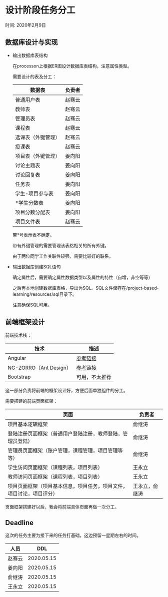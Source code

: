 # 设计阶段任务分工  

时间: 2020年2月9日  

## 数据库设计与实现  

+ 输出数据库表结构  

    在processon上根据ER图设计数据库表结构，注意属性类型。  
    
    需要设计的表及分工：
    
    |数据表|负责者|
    |---|---|
    |普通用户表| 赵骞云 |
    |教师表| 赵骞云 |
    |管理员表| 赵骞云 |
    |课程表| 赵骞云 |
    |选课表（外键管理）| 赵骞云 |
    |授课表| 赵骞云 |
    |项目表（外键管理）| 姜向阳 |
    |讨论主题表| 姜向阳 |
    |讨论回复表| 姜向阳 |
    |任务表| 姜向阳 |
    |学生-项目参与表| 姜向阳 |
    |*学生分数表| 姜向阳 |
    |项目分数分配表| 姜向阳 |
    |项目文件表| 赵骞云 |
    
    带*号表示表不确定。  
    
    带有外键管理的需要管理该表格相关的所有外键。  
    
    由于两位同学工作关联性较强，需要比较好的联系。  


+ 输出数据库创建SQL语句

    确定属性后，需要确定属性数据类型以及属性的特性（自增，非空等等）  
    
    之后再本地创建数据库表格，导出为SQL。SQL文件储存在/project-based-learning/resources/sql目录下。  
    
    注意确保SQL可用。    
    

## 前端框架设计  

前端技术栈：

|技术|描述|
|---|---|
|Angular| [参考链接](https://angular.io/) |
|NG-ZORRO（Ant Design）| [参考链接](https://ng.ant.design/components/button/zh) |
|Bootstrap|可用，不太推荐|

这一部分负责将前端的框架设计好，方便后面单独组件的分工。   

需要搭建的前端页面框架：  

|页面|负责者|
|---|---|
|项目基本逻辑框架| 俞继涛 |
|登陆注册页面框架（普通用户登陆注册，教师登陆，管理员登陆）| 俞继涛 |
|管理员页面框架（账户管理，课程管理，项目管理等等）| 俞继涛 |
|学生访问页面框架（课程列表，项目列表）| 王永立 |
|教师访问页面框架（课程列表，项目列表）| 王永立 |
|项目页面框架（项目基本信息，项目任务，项目文件，项目讨论，项目评分）| 王永立，俞继涛 |

页面框架搭建好以后，我会将前端具体页面再做一次分工。    

## Deadline  

这次的任务主要为接下来的任务打基础，这边预留一星期左右的时间。    

|人员|DDL|
|---|---|
|赵骞云| 2020.05.15 |
|姜向阳| 2020.05.15 |
|俞继涛| 2020.05.15 |
|王永立| 2020.05.15 |
